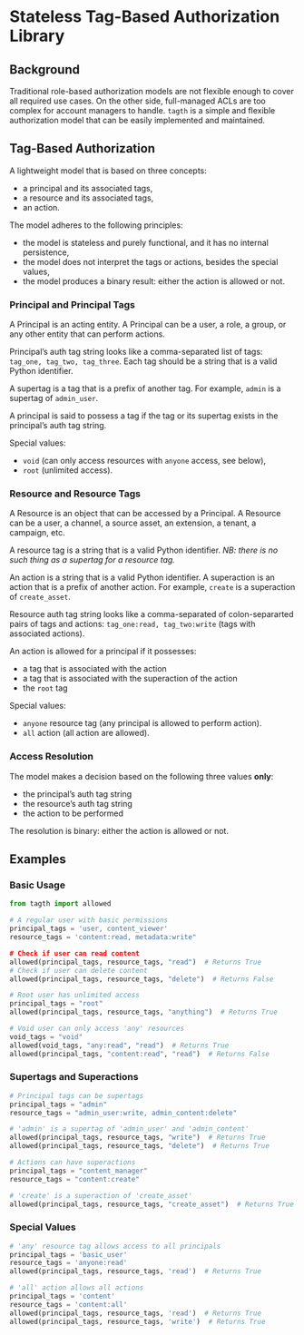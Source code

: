 # Stateless Tag-Based Authorization Library

## Background

Traditional role-based authorization models are not flexible enough to cover all required use cases. On the other side, full-managed ACLs are too complex for account managers to handle. `tagth` is a simple and flexible authorization model that can be easily implemented and maintained.

## Tag-Based Authorization

A lightweight model that is based on three concepts:
* a principal and its associated tags,
* a resource and its associated tags,
* an action.

The model adheres to the following principles:
* the model is stateless and purely functional, and it has no internal persistence,
* the model does not interpret the tags or actions, besides the special values,
* the model produces a binary result: either the action is allowed or not.

### Principal and Principal Tags

A Principal is an acting entity. A Principal can be a user, a role, a group, or any other entity that can perform actions.

Principal’s auth tag string looks like a comma-separated list of tags: `tag_one, tag_two, tag_three`. Each tag should be a string that is a valid Python identifier.

A supertag is a tag that is a prefix of another tag. For example, `admin` is a supertag of `admin_user`.

A principal is said to possess a tag if the tag or its supertag exists in the principal’s auth tag string.

Special values:
* `void` (can only access resources with `anyone` access, see below),
* `root` (unlimited access).

### Resource and Resource Tags

A Resource is an object that can be accessed by a Principal. A Resource can be a user, a channel, a source asset, an extension, a tenant, a campaign, etc.

A resource tag is a string that is a valid Python identifier. *NB: there is no such thing as a supertag for a resource tag.*

An action is a string that is a valid Python identifier. A superaction is an action that is a prefix of another action. For example, `create` is a superaction of `create_asset`.

Resource auth tag string looks like a comma-separated of colon-separarted pairs of tags and actions: `tag_one:read, tag_two:write` (tags with associated actions).

An action is allowed for a principal if it possesses:
* a tag that is associated with the action
* a tag that is associated with the superaction of the action
* the `root` tag

Special values:
* `anyone` resource tag (any principal is allowed to perform action).
* `all` action (all action are allowed).

### Access Resolution

The model makes a decision based on the following three values **only**:
* the principal’s auth tag string
* the resource’s auth tag string
* the action to be performed

The resolution is binary: either the action is allowed or not.

## Examples

### Basic Usage

```python
from tagth import allowed

# A regular user with basic permissions
principal_tags = 'user, content_viewer'
resource_tags = 'content:read, metadata:write"

# Check if user can read content
allowed(principal_tags, resource_tags, "read")  # Returns True
# Check if user can delete content
allowed(principal_tags, resource_tags, "delete")  # Returns False

# Root user has unlimited access
principal_tags = "root"
allowed(principal_tags, resource_tags, "anything")  # Returns True

# Void user can only access 'any' resources
void_tags = "void"
allowed(void_tags, "any:read", "read")  # Returns True
allowed(principal_tags, "content:read", "read")  # Returns False
```

### Supertags and Superactions

```python
# Principal tags can be supertags
principal_tags = "admin"
resource_tags = "admin_user:write, admin_content:delete"

# 'admin' is a supertag of 'admin_user' and 'admin_content'
allowed(principal_tags, resource_tags, "write")  # Returns True
allowed(principal_tags, resource_tags, "delete")  # Returns True

# Actions can have superactions
principal_tags = "content_manager"
resource_tags = "content:create"

# 'create' is a superaction of 'create_asset'
allowed(principal_tags, resource_tags, "create_asset")  # Returns True
```

### Special Values

```python
# 'any' resource tag allows access to all principals
principal_tags = 'basic_user'
resource_tags = 'anyone:read'
allowed(principal_tags, resource_tags, 'read')  # Returns True

# 'all' action allows all actions
principal_tags = 'content'
resource_tags = 'content:all'
allowed(principal_tags, resource_tags, 'read')  # Returns True
allowed(principal_tags, resource_tags, 'write')  # Returns True
```
